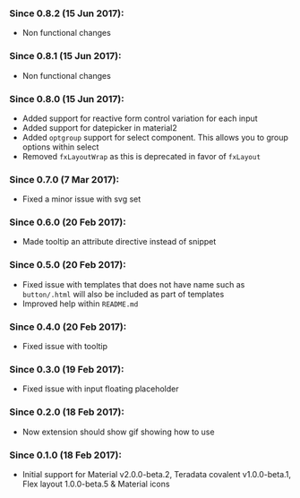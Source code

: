 ### Since 0.8.2 (15 Jun 2017):

  - Non functional changes

### Since 0.8.1 (15 Jun 2017):

  - Non functional changes

### Since 0.8.0 (15 Jun 2017):

  - Added support for reactive form control variation for each input
  - Added support for datepicker in material2
  - Added `optgroup` support for select component. This allows you to group options within select
  - Removed `fxLayoutWrap` as this is deprecated in favor of `fxLayout`

### Since 0.7.0 (7 Mar 2017):

  - Fixed a minor issue with svg set

### Since 0.6.0 (20 Feb 2017):

  - Made tooltip an attribute directive instead of snippet

### Since 0.5.0 (20 Feb 2017):

  - Fixed issue with templates that does not have name such as `button/.html` will also be included as part of templates
  - Improved help within `README.md`

### Since 0.4.0 (20 Feb 2017):

  - Fixed issue with tooltip

### Since 0.3.0 (19 Feb 2017):

  - Fixed issue with input floating placeholder

### Since 0.2.0 (18 Feb 2017):

  - Now extension should show gif showing how to use

### Since 0.1.0 (18 Feb 2017):

  - Initial support for Material v2.0.0-beta.2, Teradata covalent v1.0.0-beta.1, Flex layout 1.0.0-beta.5 & Material icons
